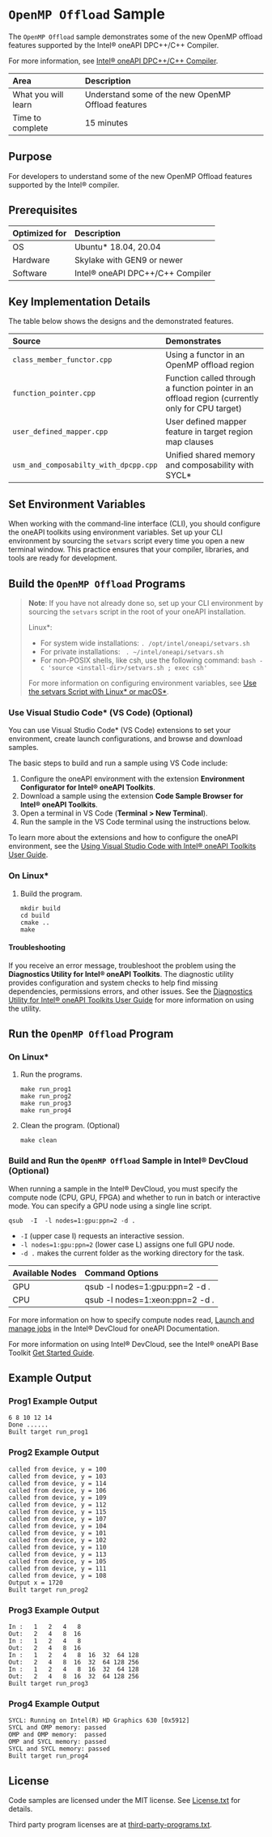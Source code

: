 # `OpenMP Offload` Sample

The `OpenMP Offload` sample demonstrates some of the new OpenMP offload features supported
by the Intel® oneAPI DPC++/C++ Compiler.

For more information, see [Intel® oneAPI DPC++/C++ Compiler](https://software.intel.com/content/www/us/en/develop/tools/oneapi/components/dpc-compiler.html).

| Area                 | Description
|:---                  |:---
| What you will learn  | Understand some of the new OpenMP Offload features
| Time to complete     | 15 minutes

## Purpose

For developers to understand some of the new OpenMP Offload features supported
by the Intel® compiler.

## Prerequisites

| Optimized for        | Description
|:---                  |:---
| OS                   | Ubuntu* 18.04, 20.04
| Hardware             | Skylake with GEN9 or newer
| Software             | Intel® oneAPI DPC++/C++ Compiler

## Key Implementation Details

The table below shows the designs and the demonstrated features.

| Source                                 | Demonstrates
| :---                                   |:---
| `class_member_functor.cpp`             | Using a functor in an OpenMP offload region
| `function_pointer.cpp`                 | Function called through a function pointer in an offload region (currently only for CPU target)
| `user_defined_mapper.cpp`              | User defined mapper feature in target region map clauses
| `usm_and_composabilty_with_dpcpp.cpp`  | Unified shared memory and composability with SYCL*

## Set Environment Variables

When working with the command-line interface (CLI), you should configure the oneAPI toolkits using environment variables. Set up your CLI environment by sourcing the `setvars` script every time you open a new terminal window. This practice ensures that your compiler, libraries, and tools are ready for development.


## Build the `OpenMP Offload` Programs

> **Note**: If you have not already done so, set up your CLI
> environment by sourcing  the `setvars` script in the root of your oneAPI installation.
>
> Linux*:
> - For system wide installations: `. /opt/intel/oneapi/setvars.sh`
> - For private installations: ` . ~/intel/oneapi/setvars.sh`
> - For non-POSIX shells, like csh, use the following command: `bash -c 'source <install-dir>/setvars.sh ; exec csh'`
>
> For more information on configuring environment variables, see [Use the setvars Script with Linux* or macOS*](https://www.intel.com/content/www/us/en/develop/documentation/oneapi-programming-guide/top/oneapi-development-environment-setup/use-the-setvars-script-with-linux-or-macos.html).


### Use Visual Studio Code* (VS Code) (Optional)

You can use Visual Studio Code* (VS Code) extensions to set your environment,
create launch configurations, and browse and download samples.

The basic steps to build and run a sample using VS Code include:
 1. Configure the oneAPI environment with the extension **Environment Configurator for Intel® oneAPI Toolkits**.
 2. Download a sample using the extension **Code Sample Browser for Intel® oneAPI Toolkits**.
 3. Open a terminal in VS Code (**Terminal > New Terminal**).
 4. Run the sample in the VS Code terminal using the instructions below.

To learn more about the extensions and how to configure the oneAPI environment, see the 
[Using Visual Studio Code with Intel® oneAPI Toolkits User Guide](https://www.intel.com/content/www/us/en/develop/documentation/using-vs-code-with-intel-oneapi/top.html).

### On Linux*

1. Build the program.
   ```
   mkdir build
   cd build
   cmake ..
   make
   ```

#### Troubleshooting

If you receive an error message, troubleshoot the problem using the **Diagnostics Utility for Intel® oneAPI Toolkits**. The diagnostic utility provides configuration and system checks to help find missing dependencies, permissions errors, and other issues. See the [Diagnostics Utility for Intel® oneAPI Toolkits User Guide](https://www.intel.com/content/www/us/en/develop/documentation/diagnostic-utility-user-guide/top.html) for more information on using the utility.

## Run the `OpenMP Offload` Program

### On Linux*

1. Run the programs.
   ```
   make run_prog1
   make run_prog2
   make run_prog3
   make run_prog4
   ```

2. Clean the program. (Optional)
   ```
   make clean
   ```

### Build and Run the `OpenMP Offload` Sample in Intel® DevCloud (Optional)

When running a sample in the Intel® DevCloud, you must specify the compute node (CPU, GPU, FPGA) and whether to run in batch or interactive mode. You can specify a GPU node using a single line script.

```
qsub  -I  -l nodes=1:gpu:ppn=2 -d .
```

- `-I` (upper case I) requests an interactive session.
- `-l nodes=1:gpu:ppn=2` (lower case L) assigns one full GPU node.
- `-d .` makes the current folder as the working directory for the task.

|Available Nodes	  |Command Options
|:---               |:---
|GPU	              |qsub -l nodes=1:gpu:ppn=2 -d .
|CPU	              |qsub -l nodes=1:xeon:ppn=2 -d .

For more information on how to specify compute nodes read, [Launch and manage jobs](https://devcloud.intel.com/oneapi/documentation/job-submission/) in the Intel® DevCloud for oneAPI Documentation.

For more information on using Intel® DevCloud, see the Intel® oneAPI Base Toolkit [Get Started Guide](https://devcloud.intel.com/oneapi/get_started/).


## Example Output

### Prog1 Example Output
```
6 8 10 12 14
Done ......
Built target run_prog1
```

### Prog2 Example Output

```
called from device, y = 100
called from device, y = 103
called from device, y = 114
called from device, y = 106
called from device, y = 109
called from device, y = 112
called from device, y = 115
called from device, y = 107
called from device, y = 104
called from device, y = 101
called from device, y = 102
called from device, y = 110
called from device, y = 113
called from device, y = 105
called from device, y = 111
called from device, y = 108
Output x = 1720
Built target run_prog2
```

### Prog3 Example Output

```
In :   1   2   4   8
Out:   2   4   8  16
In :   1   2   4   8
Out:   2   4   8  16
In :   1   2   4   8  16  32  64 128
Out:   2   4   8  16  32  64 128 256
In :   1   2   4   8  16  32  64 128
Out:   2   4   8  16  32  64 128 256
Built target run_prog3
```

### Prog4 Example Output

```
SYCL: Running on Intel(R) HD Graphics 630 [0x5912]
SYCL and OMP memory: passed
OMP and OMP memory:  passed
OMP and SYCL memory: passed
SYCL and SYCL memory: passed
Built target run_prog4
```

## License

Code samples are licensed under the MIT license. See
[License.txt](https://github.com/oneapi-src/oneAPI-samples/blob/master/License.txt)
for details.

Third party program licenses are at 
[third-party-programs.txt](https://github.com/oneapi-src/oneAPI-samples/blob/master/third-party-programs.txt).